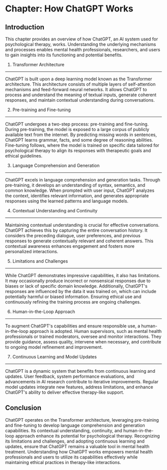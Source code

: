 Chapter: How ChatGPT Works
==========================

Introduction
------------

This chapter provides an overview of how ChatGPT, an AI system used for psychological therapy, works. Understanding the underlying mechanisms and processes enables mental health professionals, researchers, and users to gain insights into its functioning and potential benefits.

1. Transformer Architecture
---------------------------

ChatGPT is built upon a deep learning model known as the Transformer architecture. This architecture consists of multiple layers of self-attention mechanisms and feed-forward neural networks. It allows ChatGPT to process and understand the meaning of textual inputs, generate coherent responses, and maintain contextual understanding during conversations.

2. Pre-training and Fine-tuning
-------------------------------

ChatGPT undergoes a two-step process: pre-training and fine-tuning. During pre-training, the model is exposed to a large corpus of publicly available text from the internet. By predicting missing words in sentences, ChatGPT learns grammar, facts, and some degree of reasoning abilities. Fine-tuning follows, where the model is trained on specific data tailored for psychological therapy to align its responses with therapeutic goals and ethical guidelines.

3. Language Comprehension and Generation
----------------------------------------

ChatGPT excels in language comprehension and generation tasks. Through pre-training, it develops an understanding of syntax, semantics, and common knowledge. When prompted with user input, ChatGPT analyzes the context, identifies relevant information, and generates appropriate responses using the learned patterns and language models.

4. Contextual Understanding and Continuity
------------------------------------------

Maintaining contextual understanding is crucial for effective conversations. ChatGPT achieves this by capturing the entire conversation history. It considers the preceding dialogue, user preferences, and previous responses to generate contextually relevant and coherent answers. This contextual awareness enhances engagement and fosters more personalized interactions.

5. Limitations and Challenges
-----------------------------

While ChatGPT demonstrates impressive capabilities, it also has limitations. It may occasionally produce incorrect or nonsensical responses due to biases or lack of specific domain knowledge. Additionally, ChatGPT's responses are influenced by the data it was trained on, which can include potentially harmful or biased information. Ensuring ethical use and continuously refining the training process are ongoing challenges.

6. Human-in-the-Loop Approach
-----------------------------

To augment ChatGPT's capabilities and ensure responsible use, a human-in-the-loop approach is adopted. Human supervisors, such as mental health professionals or trained moderators, oversee and monitor interactions. They provide guidance, assess quality, intervene when necessary, and contribute to ongoing model refinement and improvement.

7. Continuous Learning and Model Updates
----------------------------------------

ChatGPT is a dynamic system that benefits from continuous learning and updates. User feedback, system performance evaluations, and advancements in AI research contribute to iterative improvements. Regular model updates integrate new features, address limitations, and enhance ChatGPT's ability to deliver effective therapy-like support.

Conclusion
----------

ChatGPT operates on the Transformer architecture, leveraging pre-training and fine-tuning to develop language comprehension and generation capabilities. Its contextual understanding, continuity, and human-in-the-loop approach enhance its potential for psychological therapy. Recognizing its limitations and challenges, and adopting continuous learning and updates, ensure that ChatGPT remains a valuable tool in mental health treatment. Understanding how ChatGPT works empowers mental health professionals and users to utilize its capabilities effectively while maintaining ethical practices in therapy-like interactions.
